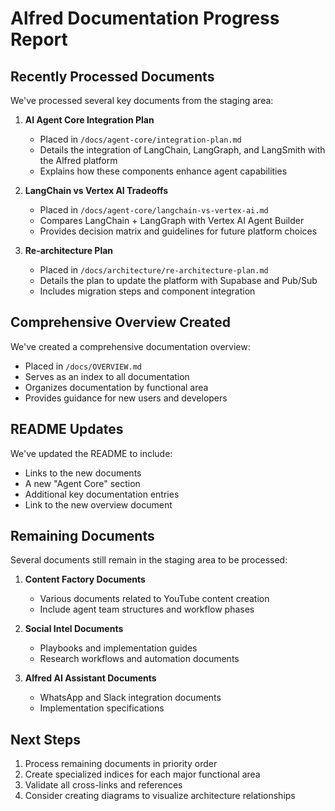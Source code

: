 # Alfred Documentation Progress Report

## Recently Processed Documents

We've processed several key documents from the staging area:

1. **AI Agent Core Integration Plan**
   - Placed in `/docs/agent-core/integration-plan.md`
   - Details the integration of LangChain, LangGraph, and LangSmith with the Alfred platform
   - Explains how these components enhance agent capabilities
   
2. **LangChain vs Vertex AI Tradeoffs**
   - Placed in `/docs/agent-core/langchain-vs-vertex-ai.md`
   - Compares LangChain + LangGraph with Vertex AI Agent Builder
   - Provides decision matrix and guidelines for future platform choices
   
3. **Re-architecture Plan**
   - Placed in `/docs/architecture/re-architecture-plan.md`
   - Details the plan to update the platform with Supabase and Pub/Sub
   - Includes migration steps and component integration

## Comprehensive Overview Created

We've created a comprehensive documentation overview:

- Placed in `/docs/OVERVIEW.md`
- Serves as an index to all documentation
- Organizes documentation by functional area
- Provides guidance for new users and developers

## README Updates

We've updated the README to include:

- Links to the new documents
- A new "Agent Core" section
- Additional key documentation entries
- Link to the new overview document

## Remaining Documents

Several documents still remain in the staging area to be processed:

1. **Content Factory Documents**
   - Various documents related to YouTube content creation
   - Include agent team structures and workflow phases

2. **Social Intel Documents**
   - Playbooks and implementation guides
   - Research workflows and automation documents

3. **Alfred AI Assistant Documents**
   - WhatsApp and Slack integration documents
   - Implementation specifications

## Next Steps

1. Process remaining documents in priority order
2. Create specialized indices for each major functional area
3. Validate all cross-links and references
4. Consider creating diagrams to visualize architecture relationships